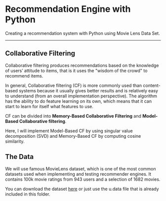 # Recommendation Engine with Python
Creating a recommendation system with Python using Movie Lens Data Set.
___

## Collaborative Filtering
Collaborative filtering produces recommendations based on the knowledge of users’ attitude to items, that is it uses the "wisdom of the crowd" to recommend items. 

In general, Collaborative filtering (CF) is more commonly used than content-based systems because it usually gives better results and is relatively easy to understand (from an overall implementation perspective). The algorithm has the ability to do feature learning on its own, which means that it can start to learn for itself what features to use. 

CF can be divided into **Memory-Based Collaborative Filtering** and **Model-Based Collaborative filtering**. 

Here, I will implement Model-Based CF by using singular value decomposition (SVD) and Memory-Based CF by computing cosine similarity. 

## The Data

We will use famous MovieLens dataset, which is one of the most common datasets used when implementing and testing recommender engines. It contains 100k movie ratings from 943 users and a selection of 1682 movies.

You can download the dataset [here](http://files.grouplens.org/datasets/movielens/ml-100k.zip) or just use the u.data file that is already included in this folder.
